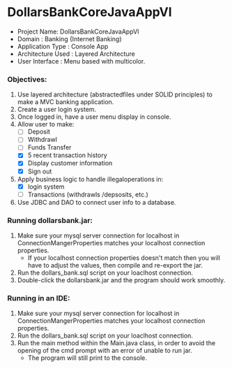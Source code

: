 # DollarsBankCoreJavaAppVl
- Project Name: DollarsBankCoreJavaAppVl
- Domain : Banking {Internet Banking)
- Application Type : Console App
- Architecture Used : Layered Architecture
- User Interface : Menu based with multicolor.

### Objectives:
1. Use layered architecture (abstractedfiles under SOLID principles) to make a MVC banking application.
2. Create a user login system.
3. Once logged in, have a user menu display in console.
4. Allow user to make:
   - [ ] Deposit
   - [ ] Withdrawl
   - [ ] Funds Transfer
   - [x] 5 recent transaction history
   - [x] Display customer information
   - [X] Sign out
5. Apply business logic to handle illegaloperations in:
   - [X] login system
   - [ ] Transactions (withdrawls /depsosits, etc.)
6. Use JDBC and DAO to connect user info to a database.

### Running dollarsbank.jar:
1. Make sure your mysql server connection for localhost in ConnectionMangerProperties matches your localhost connection properties.
   - If your localhost connection properties doesn't match then you will have to adjust the values, then compile and re-export the jar.
2. Run the dollars_bank.sql script on your loaclhost connection.
3. Double-click the dollarsbank.jar and the program should work smoothly.

### Running in an IDE:
1. Make sure your mysql server connection for localhost in ConnectionMangerProperties matches your localhost connection properties.
2. Run the dollars_bank.sql script on your loaclhost connection.
3. Run the main method within the Main.java class, in order to avoid the opening of the cmd prompt with an error of unable to run jar.
   - The program will still print to the console.
